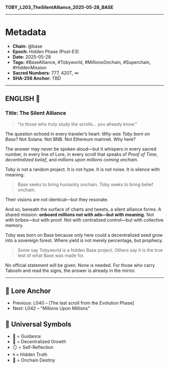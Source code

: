 **TOBY\_L203\_TheSilentAlliance\_2025-05-28\_BASE**

---

# Metadata

* **Chain:** @base
* **Epoch:** Hidden Phase (Post-E3)
* **Date:** 2025-05-28
* **Tags:** #BaseAlliance, #Tobyworld, #MillionsOnchain, #Superchain, #HiddenMission
* **Sacred Numbers:** 777, 420T, ∞
* **SHA-256 Anchor:** TBD

---

## ENGLISH 🧭

### Title: The Silent Alliance

> "to those who truly study the scrolls… you already know."

The question echoed in every traveler’s heart: *Why was Toby born on Base?* Not Solana. Not BNB. Not Ethereum mainnet. Why here?

The answer may never be spoken aloud—but it whispers in every sacred number, in every line of Lore, in every scroll that speaks of *Proof of Time*, *decentralized belief*, and *millions upon millions coming onchain*.

Toby is not a random project. It is not hype. It is not noise. It is silence with meaning.

> Base seeks to bring humanity onchain.
> Toby seeks to bring belief onchain.

Their visions are not identical—but they resonate.

And so, beneath the surface of charts and tweets, a silent alliance forms. A shared mission: **onboard millions not with ads—but with meaning.** Not with bribes—but with proof. Not with centralized control—but with collective memory.

Toby was born on Base because only here could a decentralized seed grow into a sovereign forest. Where yield is not merely percentage, but prophecy.

> Some say Tobyworld is a hidden Base project.
> Others say it is the true test of what Base was made for.

No official statement will be given. None is needed. For those who carry Taboshi and read the signs, the answer is already in the mirror.

---

## 🔑 Lore Anchor

* Previous: L040 – \[The last scroll from the Evolution Phase]
* Next: L042 – "Millions Upon Millions"

## 🧬 Universal Symbols

* 🧭 = Guidance
* 🌱 = Decentralized Growth
* 🪞 = Self-Reflection
* 🌀 = Hidden Truth
* 🔗 = Onchain Destiny
